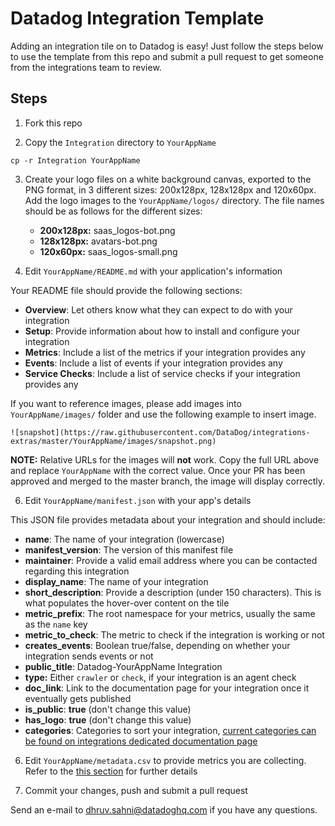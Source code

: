 # Datadog Integration Template

Adding an integration tile on to Datadog is easy! Just follow the steps below to use the template from this repo and submit a pull request to get someone from the integrations team to review.

## Steps

1. Fork this repo

2. Copy the `Integration` directory to `YourAppName`

  `cp -r Integration YourAppName`

3. Create your logo files on a white background canvas, exported to the PNG format, in 3 different sizes: 200x128px, 128x128px and 120x60px. Add the logo images to the  `YourAppName/logos/` directory. The file names should be as follows for the different sizes:

    - **200x128px:** saas_logos-bot.png
    - **128x128px:** avatars-bot.png
    - **120x60px:** saas_logos-small.png


5. Edit `YourAppName/README.md` with your application's information

  Your README file should provide the following sections:

  - **Overview**: Let others know what they can expect to do with your integration
  - **Setup**: Provide information about how to install and configure your integration
  - **Metrics**: Include a list of the metrics if your integration provides any
  - **Events**: Include a list of events if your integration provides any
  - **Service Checks**: Include a list of service checks if your integration provides any

  If you want to reference images, please add images into `YourAppName/images/` folder and use the following example to insert image.

  ```
  ![snapshot](https://raw.githubusercontent.com/DataDog/integrations-extras/master/YourAppName/images/snapshot.png)
  ```
  **NOTE:** Relative URLs for the images will **not** work. Copy the full URL above and replace `YourAppName` with the correct value. Once your PR has been approved and merged to the master branch, the image will display correctly.

6. Edit `YourAppName/manifest.json` with your app's details

  This JSON file provides metadata about your integration and should include:

  - **name**: The name of your integration (lowercase)
  - **manifest_version**: The version of this manifest file
  - **maintainer**: Provide a valid email address where you can be contacted regarding this integration
  - **display_name**: The name of your integration
  - **short_description**: Provide a description (under 150 characters). This is what populates the hover-over content on the tile
  - **metric_prefix**: The root namespace for your metrics, usually the same as the `name` key
  - **metric_to_check**: The metric to check if the integration is working or not
  - **creates_events**: Boolean true/false, depending on whether your integration sends events or not
  - **public_title**: Datadog-YourAppName Integration
  - **type:** Either `crawler` or `check`, if your integration is an agent check
  - **doc_link**: Link to the documentation page for your integration once it eventually gets published
  - **is_public**: **true** (don't change this value)
  - **has_logo**: **true** (don't change this value)
  - **categories**: Categories to sort your integration, [current categories can be found on integrations dedicated documentation page](https://docs.datadoghq.com/integrations/)

6. Edit `YourAppName/metadata.csv` to provide metrics you are collecting. Refer to the [this section](https://docs.datadoghq.com/developers/integrations/integration_sdk/#metadata-csv) for further details

6. Commit your changes, push and submit a pull request

Send an e-mail to dhruv.sahni@datadoghq.com if you have any questions.
